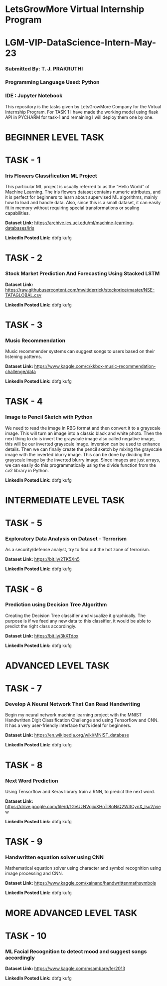 # LetsGrowMore Virtual Internship Program
# LGM-VIP-DataScience-Intern-May-23
### Submitted By: T. J. PRAKRUTHI
### Programming Language Used: Python
### IDE : Jupyter Notebook

This repository is the tasks given by LetsGrowMore Company for the Virtual Internship Program. For TASK 1 I have made the working model using flask API in PYCHARM for task-1 and remaining I will deploy them one by one.

# BEGINNER LEVEL TASK
# TASK - 1
### Iris Flowers Classification ML Project
This particular ML project is usually referred to as the “Hello World” of Machine Learning. The iris flowers dataset contains numeric attributes, and it is perfect for beginners to learn about supervised ML algorithms, mainly how to load and handle data. Also, since this is a small dataset, it can easily fit in memory without requiring special transformations or scaling capabilities.

**Dataset Link:** https://archive.ics.uci.edu/ml/machine-learning-databases/iris

**LinkedIn Posted Link:** dbfg kufg

# TASK - 2
### Stock Market Prediction And Forecasting Using Stacked LSTM
**Dataset Link:** https://raw.githubusercontent.com/mwitiderrick/stockprice/master/NSE-TATAGLOBAL.csv

**LinkedIn Posted Link:** dbfg kufg

# TASK - 3
### Music Recommendation
Music recommender systems can suggest songs to users based on their listening patterns.

**Dataset Link:** https://www.kaggle.com/c/kkbox-music-recommendation-challenge/data

**LinkedIn Posted Link:** dbfg kufg

# TASK - 4
### Image to Pencil Sketch with Python
We need to read the image in RBG format and then convert it to a grayscale image. This will turn an image into a classic black and white photo. Then the next thing to do is invert the grayscale image also called negative image, this will be our inverted grayscale image. Inversion can be used to enhance details. Then we can finally create the pencil sketch by mixing the grayscale image with the inverted blurry image. This can be done by dividing the grayscale image by the inverted blurry image. Since images are just arrays, we can easily do this programmatically using the divide function from the cv2 library in Python.

**LinkedIn Posted Link:** dbfg kufg



# INTERMEDIATE LEVEL TASK
# TASK - 5
### Exploratory Data Analysis on Dataset - Terrorism
As a security/defense analyst, try to find out the hot zone of terrorism.

**Dataset Link:** https://bit.ly/2TK5Xn5

**LinkedIn Posted Link:** dbfg kufg

# TASK - 6
### Prediction using Decision Tree Algorithm
Creating the Decision Tree classifier and visualize it graphically. The purpose is if we feed any new data to this classifier, it would be able to predict the right class accordingly.

**Dataset Link:** https://bit.ly/3kXTdox

**LinkedIn Posted Link:** dbfg kufg

# ADVANCED LEVEL TASK
# TASK - 7
### Develop A Neural Network That Can Read Handwriting
Begin my neural network machine learning project with the MNIST Handwritten Digit Classification Challenge and using Tensorflow and CNN. It has a very user-friendly interface that’s ideal for beginners.

**Dataset Link:** https://en.wikipedia.org/wiki/MNIST_database

**LinkedIn Posted Link:** dbfg kufg

# TASK - 8
### Next Word Prediction
Using Tensorflow and Keras library train a RNN, to predict the next word.

**Dataset Link:** https://drive.google.com/file/d/1GeUzNVqiixXHnTl8oNiQ2W3CynX_lsu2/view

**LinkedIn Posted Link:** dbfg kufg

# TASK - 9
### Handwritten equation solver using CNN
Mathematical equation solver using character and symbol recognition using image processing and CNN.

**Dataset Link:**  https://www.kaggle.com/xainano/handwrittenmathsymbols

**LinkedIn Posted Link:** dbfg kufg

# MORE ADVANCED LEVEL TASK
# TASK - 10
### ML Facial Recognition to detect mood and suggest songs accordingly


 
**Dataset Link:**  https://www.kaggle.com/msambare/fer2013

**LinkedIn Posted Link:** dbfg kufg



